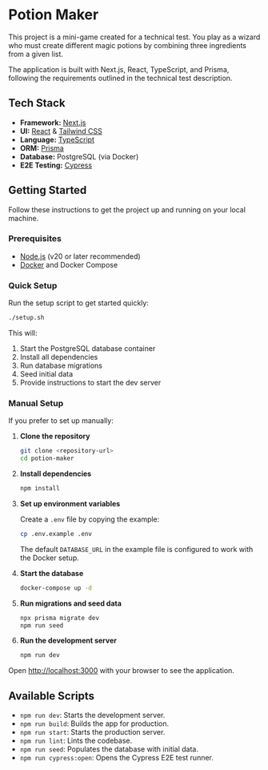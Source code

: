 # Potion Maker

This project is a mini-game created for a technical test. You play as a wizard who must create different magic potions by combining three ingredients from a given list.

The application is built with Next.js, React, TypeScript, and Prisma, following the requirements outlined in the technical test description.

## Tech Stack

- **Framework:** [Next.js](https://nextjs.org/)
- **UI:** [React](https://react.dev/) & [Tailwind CSS](https://tailwindcss.com/)
- **Language:** [TypeScript](https://www.typescriptlang.org/)
- **ORM:** [Prisma](https://www.prisma.io/)
- **Database:** PostgreSQL (via Docker)
- **E2E Testing:** [Cypress](https://www.cypress.io/)

## Getting Started

Follow these instructions to get the project up and running on your local machine.

### Prerequisites

- [Node.js](https://nodejs.org/en) (v20 or later recommended)
- [Docker](https://www.docker.com/products/docker-desktop/) and Docker Compose

### Quick Setup

Run the setup script to get started quickly:

```bash
./setup.sh
```

This will:

1. Start the PostgreSQL database container
2. Install all dependencies
3. Run database migrations
4. Seed initial data
5. Provide instructions to start the dev server

### Manual Setup

If you prefer to set up manually:

1.  **Clone the repository**

    ```bash
    git clone <repository-url>
    cd potion-maker
    ```

2.  **Install dependencies**

    ```bash
    npm install
    ```

3.  **Set up environment variables**

    Create a `.env` file by copying the example:

    ```bash
    cp .env.example .env
    ```

    The default `DATABASE_URL` in the example file is configured to work with the Docker setup.

4.  **Start the database**

    ```bash
    docker-compose up -d
    ```

5.  **Run migrations and seed data**

    ```bash
    npx prisma migrate dev
    npm run seed
    ```

6.  **Run the development server**
    ```bash
    npm run dev
    ```

Open [http://localhost:3000](http://localhost:3000) with your browser to see the application.

## Available Scripts

- `npm run dev`: Starts the development server.
- `npm run build`: Builds the app for production.
- `npm run start`: Starts the production server.
- `npm run lint`: Lints the codebase.
- `npm run seed`: Populates the database with initial data.
- `npm run cypress:open`: Opens the Cypress E2E test runner.

